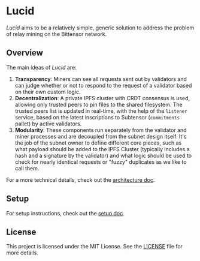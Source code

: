 # Lucid

_Lucid_ aims to be a relatively simple, generic solution to address the problem of relay mining on the Bittensor network.

## Overview

The main ideas of _Lucid_ are:

1. **Transparency**: Miners can see all requests sent out by validators and can judge whether or not to respond to the request of a validator based on their own custom logic.
2. **Decentralization**: A private IPFS cluster with CRDT consensus is used, allowing only trusted peers to pin files to the shared filesystem. The trusted peers list is updated in real-time, with the help of the `listener` service, based on the latest inscriptions to Subtensor (`commitments` pallet) by active validators.
3. **Modularity**: These components run separately from the validator and miner processes and are decoupled from the subnet design itself. It's the job of the subnet owner to define different core pieces, such as what payload should be added to the IPFS Cluster (typically includes
   a hash and a signature by the validator) and what logic should be used to check for nearly identical requests or "fuzzy" duplicates as we like to call them.

For a more technical details, check out the [architecture doc](docs/architecture.md).

## Setup

For setup instructions, check out the [setup doc](docs/setup.md).

## License

This project is licensed under the MIT License. See the [LICENSE](LICENSE) file for more details.

